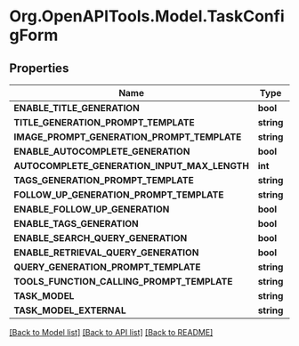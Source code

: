 # Org.OpenAPITools.Model.TaskConfigForm

## Properties

Name | Type | Description | Notes
------------ | ------------- | ------------- | -------------
**ENABLE_TITLE_GENERATION** | **bool** |  | 
**TITLE_GENERATION_PROMPT_TEMPLATE** | **string** |  | 
**IMAGE_PROMPT_GENERATION_PROMPT_TEMPLATE** | **string** |  | 
**ENABLE_AUTOCOMPLETE_GENERATION** | **bool** |  | 
**AUTOCOMPLETE_GENERATION_INPUT_MAX_LENGTH** | **int** |  | 
**TAGS_GENERATION_PROMPT_TEMPLATE** | **string** |  | 
**FOLLOW_UP_GENERATION_PROMPT_TEMPLATE** | **string** |  | 
**ENABLE_FOLLOW_UP_GENERATION** | **bool** |  | 
**ENABLE_TAGS_GENERATION** | **bool** |  | 
**ENABLE_SEARCH_QUERY_GENERATION** | **bool** |  | 
**ENABLE_RETRIEVAL_QUERY_GENERATION** | **bool** |  | 
**QUERY_GENERATION_PROMPT_TEMPLATE** | **string** |  | 
**TOOLS_FUNCTION_CALLING_PROMPT_TEMPLATE** | **string** |  | 
**TASK_MODEL** | **string** |  | 
**TASK_MODEL_EXTERNAL** | **string** |  | 

[[Back to Model list]](../../README.md#documentation-for-models) [[Back to API list]](../../README.md#documentation-for-api-endpoints) [[Back to README]](../../README.md)

